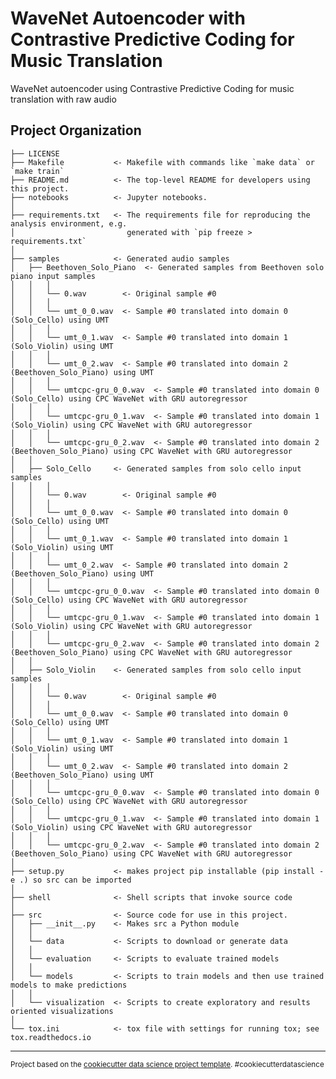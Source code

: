 WaveNet Autoencoder with Contrastive Predictive Coding for Music Translation
==============================

WaveNet autoencoder using Contrastive Predictive Coding for music translation with raw audio

Project Organization
------------

    ├── LICENSE
    ├── Makefile           <- Makefile with commands like `make data` or `make train`
    ├── README.md          <- The top-level README for developers using this project.
    ├── notebooks          <- Jupyter notebooks. 
    │
    ├── requirements.txt   <- The requirements file for reproducing the analysis environment, e.g.
    │                         generated with `pip freeze > requirements.txt`
    │
    ├── samples            <- Generated audio samples
    │   ├── Beethoven_Solo_Piano  <- Generated samples from Beethoven solo piano input samples
    │   │   │
    │   │   └── 0.wav        <- Original sample #0
    │   │   │
    │   │   └── umt_0_0.wav  <- Sample #0 translated into domain 0 (Solo_Cello) using UMT
    │   │   │
    │   │   └── umt_0_1.wav  <- Sample #0 translated into domain 1 (Solo_Violin) using UMT
    │   │   │
    │   │   └── umt_0_2.wav  <- Sample #0 translated into domain 2 (Beethoven_Solo_Piano) using UMT
    │   │   │
    │   │   └── umtcpc-gru_0_0.wav  <- Sample #0 translated into domain 0 (Solo_Cello) using CPC WaveNet with GRU autoregressor
    │   │   │
    │   │   └── umtcpc-gru_0_1.wav  <- Sample #0 translated into domain 1 (Solo_Violin) using CPC WaveNet with GRU autoregressor
    │   │   │
    │   │   └── umtcpc-gru_0_2.wav  <- Sample #0 translated into domain 2 (Beethoven_Solo_Piano) using CPC WaveNet with GRU autoregressor
    │   │
    │   ├── Solo_Cello     <- Generated samples from solo cello input samples
    │   │   │
    │   │   └── 0.wav        <- Original sample #0
    │   │   │
    │   │   └── umt_0_0.wav  <- Sample #0 translated into domain 0 (Solo_Cello) using UMT
    │   │   │
    │   │   └── umt_0_1.wav  <- Sample #0 translated into domain 1 (Solo_Violin) using UMT
    │   │   │
    │   │   └── umt_0_2.wav  <- Sample #0 translated into domain 2 (Beethoven_Solo_Piano) using UMT
    │   │   │
    │   │   └── umtcpc-gru_0_0.wav  <- Sample #0 translated into domain 0 (Solo_Cello) using CPC WaveNet with GRU autoregressor
    │   │   │
    │   │   └── umtcpc-gru_0_1.wav  <- Sample #0 translated into domain 1 (Solo_Violin) using CPC WaveNet with GRU autoregressor
    │   │   │
    │   │   └── umtcpc-gru_0_2.wav  <- Sample #0 translated into domain 2 (Beethoven_Solo_Piano) using CPC WaveNet with GRU autoregressor
    │   │
    │   ├── Solo_Violin    <- Generated samples from solo cello input samples
    │   │   │
    │   │   └── 0.wav        <- Original sample #0
    │   │   │
    │   │   └── umt_0_0.wav  <- Sample #0 translated into domain 0 (Solo_Cello) using UMT
    │   │   │
    │   │   └── umt_0_1.wav  <- Sample #0 translated into domain 1 (Solo_Violin) using UMT
    │   │   │
    │   │   └── umt_0_2.wav  <- Sample #0 translated into domain 2 (Beethoven_Solo_Piano) using UMT
    │   │   │
    │   │   └── umtcpc-gru_0_0.wav  <- Sample #0 translated into domain 0 (Solo_Cello) using CPC WaveNet with GRU autoregressor
    │   │   │
    │   │   └── umtcpc-gru_0_1.wav  <- Sample #0 translated into domain 1 (Solo_Violin) using CPC WaveNet with GRU autoregressor
    │   │   │
    │   │   └── umtcpc-gru_0_2.wav  <- Sample #0 translated into domain 2 (Beethoven_Solo_Piano) using CPC WaveNet with GRU autoregressor
    │
    ├── setup.py           <- makes project pip installable (pip install -e .) so src can be imported
    │
    ├── shell              <- Shell scripts that invoke source code
    │
    ├── src                <- Source code for use in this project.
    │   ├── __init__.py    <- Makes src a Python module
    │   │
    │   └── data           <- Scripts to download or generate data
    │   │
    │   └── evaluation     <- Scripts to evaluate trained models
    │   │
    │   └── models         <- Scripts to train models and then use trained models to make predictions
    │   │
    │   └── visualization  <- Scripts to create exploratory and results oriented visualizations
    │
    └── tox.ini            <- tox file with settings for running tox; see tox.readthedocs.io


--------

<p><small>Project based on the <a target="_blank" href="https://drivendata.github.io/cookiecutter-data-science/">cookiecutter data science project template</a>. #cookiecutterdatascience</small></p>
